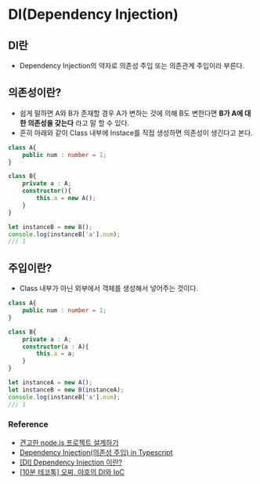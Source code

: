 # DI(Dependency Injection)

## DI란
- Dependency Injection의 약자로 의존성 주입 또는 의존관계 주입이라 부른다.

## 의존성이란?
- 쉽게 말하면 A와 B가 존재할 경우 A가 변하는 것에 의해 B도 변한다면 **B가 A에 대한 의존성을 갖는다** 라고 말 할 수 있다.
- 흔히 아래와 같이 Class 내부에 Instace를 직접 생성하면 의존성이 생긴다고 본다.

```typescript
class A{
    public num : number = 1;
}

class B{
    private a : A;
    constructor(){
        this.a = new A();
    }
}

let instanceB = new B();
console.log(instanceB['a'].num);
/// 1
```

## 주입이란?
- Class 내부가 아닌 외부에서 객체를 생성해서 넣어주는 것이다.
```typescript
class A{
    public num : number = 1;
}

class B{
    private a : A;
    constructor(a : A){
        this.a = a;
    }
}

let instanceA = new A();
let instanceB = new B(instanceA);
console.log(instanceB['a'].num);
/// 1
```


### Reference
- [견고한 node.js 프로젝트 설계하기](https://velog.io/@hopsprings2/%EA%B2%AC%EA%B3%A0%ED%95%9C-node.js-%ED%94%84%EB%A1%9C%EC%A0%9D%ED%8A%B8-%EC%95%84%ED%82%A4%ED%85%8D%EC%B3%90-%EC%84%A4%EA%B3%84%ED%95%98%EA%B8%B0#%EC%9D%98%EC%A1%B4%EC%84%B1-%EC%A3%BC%EC%9E%85-)
- [Dependency Injection(의존성 주입) in Typescript](https://darrengwon.tistory.com/1363)
- [[DI] Dependency Injection 이란?](https://medium.com/@jang.wangsu/di-dependency-injection-%EC%9D%B4%EB%9E%80-1b12fdefec4f)
- [[10분 테코톡] 오찌, 야호의 DI와 IoC](https://www.youtube.com/watch?v=8lp_nHicYd4)